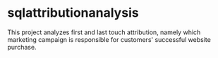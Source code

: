 # sqlattributionanalysis
This project analyzes first and last touch attribution, namely which marketing campaign is responsible for customers' successful website purchase.

